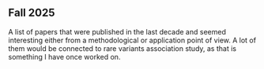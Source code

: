 ## Fall 2025 

A list of papers that were published in the last decade and seemed interesting either from a methodological or application point of view. 
A lot of them would be connected to rare variants association study, as that is something I have once worked on.

